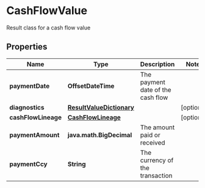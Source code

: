 

# CashFlowValue

Result class for a cash flow value

## Properties

| Name | Type | Description | Notes |
|------------ | ------------- | ------------- | -------------|
|**paymentDate** | **OffsetDateTime** | The payment date of the cash flow |  |
|**diagnostics** | [**ResultValueDictionary**](ResultValueDictionary.md) |  |  [optional] |
|**cashFlowLineage** | [**CashFlowLineage**](CashFlowLineage.md) |  |  [optional] |
|**paymentAmount** | **java.math.BigDecimal** | The amount paid or received |  |
|**paymentCcy** | **String** | The currency of the transaction |  |



